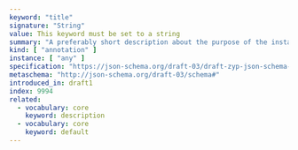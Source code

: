 ```yaml
---
keyword: "title"
signature: "String"
value: This keyword must be set to a string
summary: "A preferably short description about the purpose of the instance described by the schema."
kind: [ "annotation" ]
instance: [ "any" ]
specification: "https://json-schema.org/draft-03/draft-zyp-json-schema-03.pdf#5.21"
metaschema: "http://json-schema.org/draft-03/schema#"
introduced_in: draft1
index: 9994
related:
  - vocabulary: core
    keyword: description
  - vocabulary: core
    keyword: default
---
```

